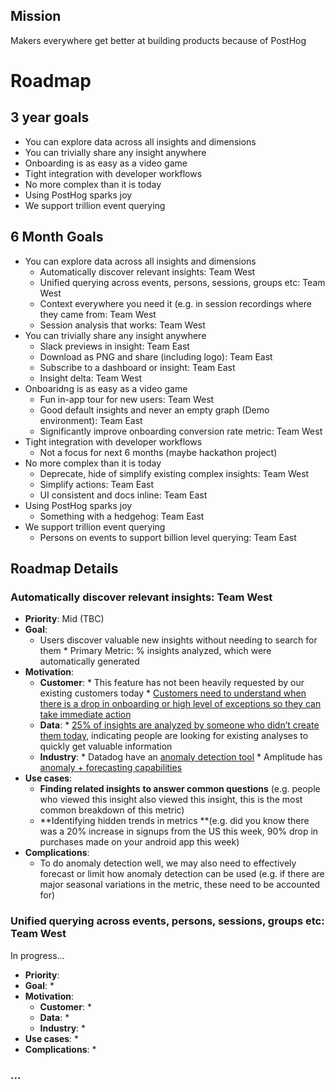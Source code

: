 ## Mission

Makers everywhere get better at building products because of PostHog

# Roadmap

## 3 year goals
* You can explore data across all insights and dimensions
* You can trivially share any insight anywhere
* Onboarding is as easy as a video game
* Tight integration with developer workflows
* No more complex than it is today
* Using PostHog sparks joy
* We support trillion event querying

## 6 Month Goals
* You can explore data across all insights and dimensions
  * Automatically discover relevant insights: Team West
  * Unified querying across events, persons, sessions, groups etc: Team West
  * Context everywhere you need it (e.g. in session recordings where they came from: Team West
  * Session analysis that works: Team West
* You can trivially share any insight anywhere
   * Slack previews in insight: Team East
   * Download as PNG and share (including logo): Team East
   * Subscribe to a dashboard or insight: Team East
   * Insight delta: Team West
* Onboaridng is as easy as a video game
   * Fun in-app tour for new users: Team West
   * Good default insights and never an empty graph (Demo environment): Team East
   * Significantly improve onboarding conversion rate metric: Team West
* Tight integration with developer workflows
   * Not a focus for next 6 months (maybe hackathon project) 
* No more complex than it is today
   * Deprecate, hide of simplify existing complex insights: Team West
   * Simplify actions: Team East
   * UI consistent and docs inline: Team East
* Using PostHog sparks joy
    * Something with a hedgehog: Team East
* We support trillion event querying
    * Persons on events to support billion level querying: Team East


## Roadmap Details

### Automatically discover relevant insights: Team West

* **Priority**: Mid (TBC)
* **Goal**:
   * Users discover valuable new insights without needing to search for them
         * Primary Metric: % insights analyzed, which were automatically generated
* **Motivation**:
   * **Customer**:
         * This feature has not been heavily requested by our existing customers today
         * [Customers need to understand when there is a drop in onboarding or high level of exceptions so they can take immediate action](https://github.com/PostHog/posthog/issues/2773)
   * **Data**:
         * [25% of insights are analyzed by someone who didn’t create them today](https://app.posthog.com/insights/WrEI3Q8i), indicating people are looking for existing analyses to quickly get valuable information
   * **Industry**:
         * Datadog have an [anomaly detection tool](https://www.datadoghq.com/blog/introducing-anomaly-detection-datadog/)
         * Amplitude has [anomaly + forecasting capabilities](https://help.amplitude.com/hc/en-us/articles/360044072251-Anomaly-and-Forecast)
* **Use cases**:
   * **Finding related insights** **to answer common questions** (e.g. people who viewed this insight also viewed this insight, this is the most common breakdown of this metric)
   * **Identifying hidden trends in metrics **(e.g. did you know there was a 20% increase in signups from the US this week, 90% drop in purchases made on your android app this week)
* **Complications**:
   * To do anomaly detection well, we may also need to effectively forecast or limit how anomaly detection can be used (e.g. if there are major seasonal variations in the metric, these need to be accounted for)

### Unified querying across events, persons, sessions, groups etc: Team West

In progress...

* **Priority**: 
* **Goal**:
   * 
* **Motivation**:
   * **Customer**:
         * 
   * **Data**:
         * 
   * **Industry**:
         * 
* **Use cases**:
   * 
* **Complications**:
   * 

### ...